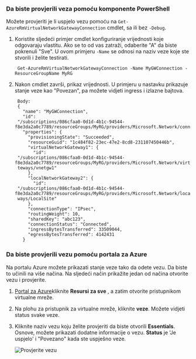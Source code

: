 ### <a name="to-verify-your-connection-by-using-powershell"></a>Da biste provjerili veza pomoću komponente PowerShell

Možete provjeriti je li uspjelo vezu pomoću na `Get-AzureRmVirtualNetworkGatewayConnection` cmdlet, sa ili bez `-Debug`. 

1. Koristite sljedeći primjer cmdlet konfiguriranje vrijednosti koje odgovaraju vlastitu. Ako se to od vas zatraži, odaberite "A" da biste pokrenuli "Sve". U ovom primjeru `-Name` se odnosi na naziv veze koje ste stvorili i želite testirati.

        Get-AzureRmVirtualNetworkGatewayConnection -Name MyGWConnection -ResourceGroupName MyRG

2. Nakon cmdlet završi, prikaz vrijednosti. U primjeru u nastavku prikazuje stanje veze kao "Povezan", pa možete vidjeti ingress i izlazne bajtova.

        Body:
        {
          "name": "MyGWConnection",
          "id":
        "/subscriptions/086cfaa0-0d1d-4b1c-94544-f8e3da2a0c7789/resourceGroups/MyRG/providers/Microsoft.Network/connections/MyGWConnection",
          "properties": {
            "provisioningState": "Succeeded",
            "resourceGuid": "1c484f82-23ec-47e2-8cd8-231107450446b",
            "virtualNetworkGateway1": {
              "id":
        "/subscriptions/086cfaa0-0d1d-4b1c-94544-f8e3da2a0c7789/resourceGroups/MyRG/providers/Microsoft.Network/virtualNetworkGa
        teways/vnetgw1"
            },
            "localNetworkGateway2": {
              "id":
        "/subscriptions/086cfaa0-0d1d-4b1c-94544-f8e3da2a0c7789/resourceGroups/MyRG/providers/Microsoft.Network/localNetworkGate
        ways/LocalSite"
            },
            "connectionType": "IPsec",
            "routingWeight": 10,
            "sharedKey": "abc123",
            "connectionStatus": "Connected",
            "ingressBytesTransferred": 33509044,
            "egressBytesTransferred": 4142431
          }

### <a name="to-verify-your-connection-by-using-the-azure-portal"></a>Da biste provjerili vezu pomoću portala za Azure

Na portalu Azure možete prikazati stanje veze tako da odete vezu. Da biste to učinili na više načina. Na sljedeći način prikažite jedan od načina otvorite vezu i provjerite.

1. [Portal za Azure](http://portal.azure.com)kliknite **Resursi za sve** , a zatim otvorite pristupnikom virtualne mreže.
2. Na plohu za pristupnik za virtualne mreže, kliknite **veze**. Možete vidjeti status svake veze.
3. Kliknite naziv vezu koju želite provjeriti da biste otvorili **Essentials**. Osnove, možete prikazati dodatne informacije o vezu. **Status** je 'Je uspjelo' i "Povezano" kada ste uspješno veze.

    ![Provjerite vezu](./media/vpn-gateway-verify-connection-rm-include/connectionsucceeded.png)